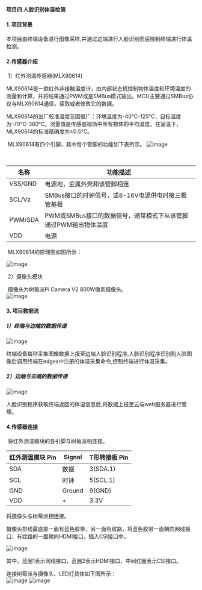 **项目四 人脸识别体温检测**

#### 1. 项目背景

​		本项目由终端设备进行图像采样,并通过边端进行人脸识别而后控制终端进行体温检测。

#### 2.传感器介绍

​      1）红外测温传感器(MLX90614)

​		MLX90614是一款红外非接触温度计，由内部状态机控制物体温度和环境温度的测量和计算，并将结果通过PWM或是SMBus模式输出。MCU主要通过SMBus协议与MLX90614通信，读取或者修改它的数据。

​		MLX90614的出厂校准温度范围很广：环境温度为-40℃-125℃，目标温度为-70℃-380℃。测量值是传感器视场中所有物体的平均温度。在室温下，MLX90614的标准精确度为±0.5℃。

​		MLX90614有四个引脚，其中每个管脚的功能如下表所示。
![image](https://github.com/studyForCode/edgeComputer/assets/135931802/0a31abc8-3b59-49bd-9b3b-3b19e8f8c26e)



​		

| 名称    | 功能描述                                                     |
| ------- | ------------------------------------------------------------ |
| VSS/GND | 电源地，金属外壳和该管脚相连                                 |
| SCL/Vz  | SMBus接口的时钟信号，或8-16V电源供电时接三极管基极           |
| PWM/SDA | PWM或SMBus接口的数据信号，通常模式下从该管脚通过PWM输出物体温度 |
| VDD     | 电源                                                         |

​		MLX90614的原理图如图所示：		

![image](https://github.com/studyForCode/edgeComputer/assets/135931802/0509e3a9-1aaa-4c46-b821-d57f8b898a9f)


​		2）摄像头模块

​		摄像头为树莓派Pi Camera V2 800W像素摄像头。<br>
![image](https://github.com/studyForCode/edgeComputer/assets/135931802/56fd19f9-ebf9-42da-b4a1-8a0c1f2def74)



#### 3. 项目数据流

##### 1）终端与边端的数据传递
![image](https://github.com/studyForCode/edgeComputer/assets/135931802/77e6f746-2801-43a4-bc75-a5a8acdaf67e)

 

​		终端设备每秒采集图像数据上报至边端人脸识别程序,人脸识别程序识别到人脸图像后调用终端在edgex中注册的体温采集命令,控制终端进行体温采集。

##### 2）边端与云端的数据传递

 ![image](https://github.com/studyForCode/edgeComputer/assets/135931802/c573b722-a8f6-41b1-9135-f77b91be25d3)


​		人脸识别程序获取终端返回的体温信息后,将数据上报至云端web服务器进行管理。

#### 4.传感器连接

​		将红外测温模块的各引脚与树莓派相连接。

| 红外测温模块 Pin | Signal | T形转接板 Pin |
| ---------------- | ------ | ------------- |
| SDA              | 数据   | 3(SDA.1)      |
| SCL              | 时钟   | 5(SCL.1)      |
| GND              | Ground | 9(GND)        |
| VDD              | +      | 3.3V          |

将摄像头与树莓派相连接。

摄像头排线最底部一面有蓝色胶带，另一面有纹路，将蓝色胶带一面朝向网线接口，有纹路的一面朝向HDMI接口，插入CSI接口中。

![image](https://github.com/studyForCode/edgeComputer/assets/135931802/5751f370-9517-4240-9254-4f6fe5ed5961)


其中，蓝圈1表示网线接口，蓝圈2表示HDMI接口，中间红圈表示CSI接口。

连接树莓派与摄像头、LED灯具体如下图所示：<br>
![image](https://github.com/studyForCode/edgeComputer/assets/135931802/90fa08f5-e295-4954-ba3b-dee76060bd2b)
![image](https://github.com/studyForCode/edgeComputer/assets/135931802/1a775317-98e2-49d6-8ab1-414769889642)

